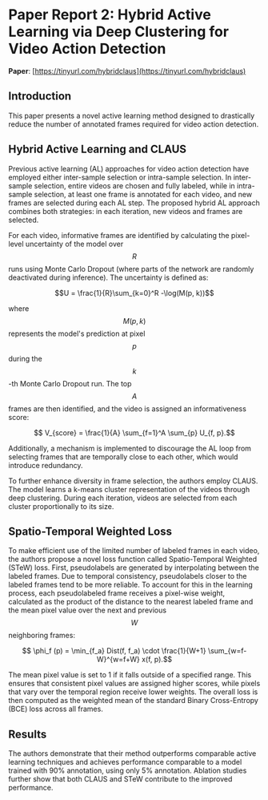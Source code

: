 # Paper Report 2: Hybrid Active Learning via Deep Clustering for Video Action Detection

**Paper**: [https://tinyurl.com/hybridclaus](https://tinyurl.com/hybridclaus)

## Introduction

This paper presents a novel active learning method designed to drastically reduce the number of annotated frames required for video action detection.

## Hybrid Active Learning and CLAUS

Previous active learning (AL) approaches for video action detection have employed either inter-sample selection or intra-sample selection. In inter-sample selection, entire videos are chosen and fully labeled, while in intra-sample selection, at least one frame is annotated for each video, and new frames are selected during each AL step. The proposed hybrid AL approach combines both strategies: in each iteration, new videos and frames are selected.

For each video, informative frames are identified by calculating the pixel-level uncertainty of the model over $$R$$ runs using Monte Carlo Dropout (where parts of the network are randomly deactivated during inference). The uncertainty is defined as:


$$U = \frac{1}{R}\sum_{k=0}^R -\log(M(p, k))$$

where $$M(p,k)$$ represents the model's prediction at pixel $$p$$ during the $$k$$-th Monte Carlo Dropout run. The top $$A$$ frames are then identified, and the video is assigned an informativeness score:

$$ V_{score} = \frac{1}{A} \sum_{f=1}^A \sum_{p} U_{f, p}.$$

Additionally, a mechanism is implemented to discourage the AL loop from selecting frames that are temporally close to each other, which would introduce redundancy.

To further enhance diversity in frame selection, the authors employ CLAUS. The model learns a k-means cluster representation of the videos through deep
clustering. During each iteration, videos are selected from each cluster proportionally to its size.

## Spatio-Temporal Weighted Loss
To make efficient use of the limited number of labeled frames in each video, the authors propose a novel loss function called Spatio-Temporal Weighted (STeW) loss. First, pseudolabels are generated by interpolating between the labeled frames. Due to temporal consistency, pseudolabels closer to the labeled frames tend to be more reliable. To account for this in the learning process, each pseudolabeled frame receives a pixel-wise weight, calculated as the product of the distance to the nearest labeled frame and the mean pixel value over the next and previous $$W$$ neighboring frames:

$$ \phi_f (p) = \min_{f_a} Dist(f, f_a) \cdot \frac{1}{W+1} \sum_{w=f-W}^{w=f+W} x(f, p).$$

The mean pixel value is set to 1 if it falls outside of a specified range. This ensures that consistent pixel values are assigned higher scores,
while pixels that vary over the temporal region receive lower weights.
The overall loss is then computed as the weighted mean of the standard Binary Cross-Entropy (BCE) loss across all frames.


## Results

The authors demonstrate that their method outperforms comparable active learning techniques and achieves performance comparable to a model trained with 90% annotation, using only 5% annotation. Ablation studies further show that both CLAUS and STeW contribute to the improved performance.

